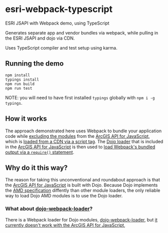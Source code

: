 # esri-webpack-typescript

ESRI JSAPI with Webpack demo, using TypeScript

Generates separate app and vendor bundles via webpack, while pulling in the ESRI JSAPI and dojo via CDN.

Uses TypeScript compiler and test setup using karma.

## Running the demo

```
npm install
typings install
npm run build
npm run test
```

NOTE: you will need to have first installed `typings` globally with `npm i -g typings`.

## How it works

The approach demonstrated here uses Webpack to bundle your application code 
while [excluding the modules](webapck.config.js#L43-57) from the [ArcGIS API for JavaScript], which is [loaded from a CDN via a script tag](src/app/index.html#L20). 
The [Dojo loader] that is included in the [ArcGIS API for JavaScript] is then used to [load Webpack's bundled output via a `require()` statement](src/app/index.html#L26).

## Why do it this way?

The reason for taking this unconventional and roundabout approach is that the [ArcGIS API for JavaScript] is built with Dojo.
Because Dojo implements the [AMD specification](https://en.wikipedia.org/wiki/Asynchronous_module_definition) diffently than other module loaders, 
the only reliable way to load Dojo AMD modules is to use the Dojo loader.

### What about [dojo-webpack-loader]?
There is a Webpack loader for Dojo modules, [dojo-webpack-loader], but [it currently doesn't work with the ArcGIS API for JavaScript](https://github.com/Nordth/dojo-webpack-loader/issues/7), 

[ArcGIS API for JavaScript]:https://developers.arcgis.com/javascript/
[dojo-webpack-loader]:https://github.com/Nordth/dojo-webpack-loader/
[Dojo loader]:https://dojotoolkit.org/reference-guide/1.10/loader/
[dojo-webpack-loader examples]:https://github.com/Nordth/dojo-webpack-loader-examples